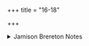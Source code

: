 +++
title = "16-18"

+++

<details><summary>Jamison Brereton Notes</summary>

These three vss. begin tváṃ ha tyád. As elsewhere with this configuration (2ND SG. PRN ha tyád), with a neut. tyád without a neut. referent, ha tyád seems to be strongly emphatic (see a similar sequence in I.63.4-7 and comm. ad loc. as well as ad VI.18.3). I would now be inclined to change the tr. of the three vss. here to “It was just you who …”
</details>
